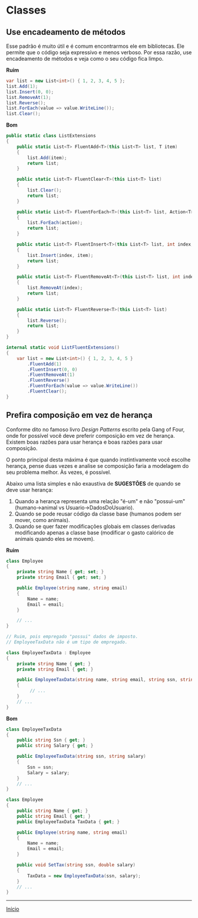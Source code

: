 # Classes

## Use encadeamento de métodos

Esse padrão é muito útil e é comum encontrarmos ele em bibliotecas. Ele permite que o código seja expressivo e menos verboso. Por essa razão, use encadeamento de métodos e veja como o seu código fica limpo.

**Ruim**

```cs
var list = new List<int>() { 1, 2, 3, 4, 5 };
list.Add(1);
list.Insert(0, 0);
list.RemoveAt(1);
list.Reverse();
list.ForEach(value => value.WriteLine());
list.Clear();
```

**Bom**

```cs
public static class ListExtensions
{
    public static List<T> FluentAdd<T>(this List<T> list, T item)
    {
        list.Add(item);
        return list;
    }

    public static List<T> FluentClear<T>(this List<T> list)
    {
        list.Clear();
        return list;
    }

    public static List<T> FluentForEach<T>(this List<T> list, Action<T> action)
    {
        list.ForEach(action);
        return list;
    }

    public static List<T> FluentInsert<T>(this List<T> list, int index, T item)
    {
        list.Insert(index, item);
        return list;
    }

    public static List<T> FluentRemoveAt<T>(this List<T> list, int index)
    {
        list.RemoveAt(index);
        return list;
    }

    public static List<T> FluentReverse<T>(this List<T> list)
    {
        list.Reverse();
        return list;
    }
}

internal static void ListFluentExtensions()
{
    var list = new List<int>() { 1, 2, 3, 4, 5 }
        .FluentAdd(1)
        .FluentInsert(0, 0)
        .FluentRemoveAt(1)
        .FluentReverse()
        .FluentForEach(value => value.WriteLine())
        .FluentClear();
}
```

## Prefira composição em vez de herança

Conforme dito no famoso livro _Design Patterns_ escrito pela Gang of Four, onde for possível você deve preferir composição em vez de herança. Existem boas razões para usar herança e boas razões para usar composição.

O ponto principal desta máxima é que quando instintivamente você escolhe herança, pense duas vezes e analise se composição faria a modelagem do seu problema melhor. Às vezes, é possível.

Abaixo uma lista simples e não exaustiva  de **SUGESTÕES** de quando se deve usar herança:

1. Quando a herança representa uma relação "é-um" e não "possui-um" (humano->animal vs Usuario->DadosDoUsuario).
1. Quando se pode reusar código da classe base (humanos podem ser mover, como animais).
1. Quando se quer fazer modificações globais em classes derivadas modificando apenas a classe base (modificar o gasto calórico de animais quando eles se movem).

**Ruim**

```cs
class Employee
{
    private string Name { get; set; }
    private string Email { get; set; }

    public Employee(string name, string email)
    {
        Name = name;
        Email = email;
    }

    // ...
}

// Ruim, pois empregado "possui" dados de imposto.
// EmployeeTaxData não é um tipo de empregado.

class EmployeeTaxData : Employee
{
    private string Name { get; }
    private string Email { get; }

    public EmployeeTaxData(string name, string email, string ssn, string salary)
    {
         // ...
    }
    // ...
}
```

**Bom**

```cs
class EmployeeTaxData
{
    public string Ssn { get; }
    public string Salary { get; }

    public EmployeeTaxData(string ssn, string salary)
    {
        Ssn = ssn;
        Salary = salary;
    }
    // ...
}

class Employee
{
    public string Name { get; }
    public string Email { get; }
    public EmployeeTaxData TaxData { get; }

    public Employee(string name, string email)
    {
        Name = name;
        Email = email;
    }

    public void SetTax(string ssn, double salary)
    {
        TaxData = new EmployeeTaxData(ssn, salary);
    }
    // ...
}
```

---

[Início](csharp.md)